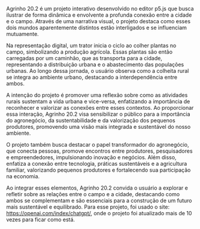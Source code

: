 Agrinho 20.2 é um projeto interativo desenvolvido no editor p5.js que busca ilustrar de forma dinâmica e envolvente a profunda conexão entre a cidade e o campo. Através de uma narrativa visual, o projeto destaca como esses dois mundos aparentemente distintos estão interligados e se influenciam mutuamente.

Na representação digital, um trator inicia o ciclo ao colher plantas no campo, simbolizando a produção agrícola. Essas plantas são então carregadas por um caminhão, que as transporta para a cidade, representando a distribuição urbana e o abastecimento das populações urbanas. Ao longo dessa jornada, o usuário observa como a colheita rural se integra ao ambiente urbano, destacando a interdependência entre ambos.

A intenção do projeto é promover uma reflexão sobre como as atividades rurais sustentam a vida urbana e vice-versa, enfatizando a importância de reconhecer e valorizar as conexões entre esses contextos. Ao proporcionar essa interação, Agrinho 20.2 visa sensibilizar o público para a importância do agronegócio, da sustentabilidade e da valorização dos pequenos produtores, promovendo uma visão mais integrada e sustentável do nosso ambiente.

O projeto também busca destacar o papel transformador do agronegócio, que conecta pessoas, promove encontros entre produtores, pesquisadores e empreendedores, impulsionando inovação e negócios. Além disso, enfatiza a conexão entre tecnologia, práticas sustentáveis e a agricultura familiar, valorizando pequenos produtores e fortalecendo sua participação na economia.

Ao integrar esses elementos, Agrinho 20.2 convida o usuário a explorar e refletir sobre as relações entre o campo e a cidade, destacando como ambos se complementam e são essenciais para a construção de um futuro mais sustentável e equilibrado.
Para esse projeto, foi usado o site: https://openai.com/index/chatgpt/, onde o projeto foi atualizado mais de 10 vezes para ficar como está.
